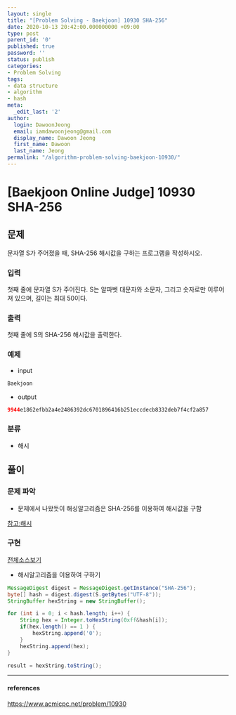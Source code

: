 ```yaml
---
layout: single
title: "[Problem Solving - Baekjoon] 10930 SHA-256"
date: 2020-10-13 20:42:00.000000000 +09:00
type: post
parent_id: '0'
published: true
password: ''
status: publish
categories:
- Problem Solving
tags:
- data structure
- algorithm
- hash
meta:
  _edit_last: '2'
author:
  login: DawoonJeong
  email: iamdawoonjeong@gmail.com
  display_name: Dawoon Jeong
  first_name: Dawoon
  last_name: Jeong
permalink: "/algorithm-problem-solving-baekjoon-10930/"
---
```

# [Baekjoon Online Judge] 10930 SHA-256

## 문제
문자열 S가 주어졌을 때, SHA-256 해시값을 구하는 프로그램을 작성하시오.

### 입력
첫째 줄에 문자열 S가 주어진다. S는 알파벳 대문자와 소문자, 그리고 숫자로만 이루어져 있으며, 길이는 최대 50이다.

### 출력
첫째 줄에 S의 SHA-256 해시값을 출력한다.

### 예제

- input
```java
Baekjoon
```

- output
```java
9944e1862efbb2a4e2486392dc6701896416b251eccdecb8332deb7f4cf2a857
```

### 분류
- 해시

## 풀이

### 문제 파악
- 문제에서 나왔듯이 해싱알고리즘은 SHA-256를 이용하여 해시값을 구함

[참고:해시](http://dawoonjeong.com/algorithm-hash/)

### 구현

[전체소스보기](https://github.com/iamdawoonjeong/java-datastructure-algorithm/blob/master/java-algorithm-problem-solving/src/baekjoon/sha25610930/Main.java)

- 해시알고리즘을 이용하여  구하기

```java
MessageDigest digest = MessageDigest.getInstance("SHA-256");
byte[] hash = digest.digest(S.getBytes("UTF-8"));
StringBuffer hexString = new StringBuffer();

for (int i = 0; i < hash.length; i++) {
    String hex = Integer.toHexString(0xff&hash[i]);
    if(hex.length() == 1 ) {
        hexString.append('0');
    }
    hexString.append(hex);
}

result = hexString.toString();
```

---

#### references
<https://www.acmicpc.net/problem/10930>
